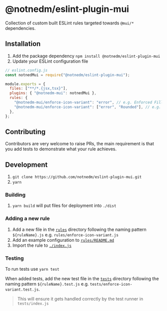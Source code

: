 # @notnedm/eslint-plugin-mui

Collection of custom built ESLint rules targeted towards `@mui/*` dependencies.

## Installation

1. Add the package dependency `npm install @notnedm/eslint-plugin-mui`
2. Update your ESLint configuration file

```javascript
// eslint.config.js
const notnedMui = require("@notnedm/eslint-plugin-mui");

module.exports = {
  files: ["**/*.{jsx,tsx}"],
  plugins: { "@notnedm-mui": notnedMui },
  rules: {
    "@notnedm-mui/enforce-icon-variant": "error", // e.g. Enforced Filled (default) icon variants
    "@notnedm-mui/enforce-icon-variant": ["error", "Rounded"], // e.g. Enforced Rounded icon variants
  },
};
```

## Contributing

Contributors are very welcome to raise PRs, the main requirement is that you add tests to demonstrate what your rule achieves.

## Development

1. `git clone https://github.com/notnedm/eslint-plugin-mui.git`
2. `yarn`

### Building

1. `yarn build` will put files for deployment into `./dist`

### Adding a new rule

1. Add a new file in the [`rules`](./rules) directory following the naming pattern `${ruleName}.js` e.g. `rules/enforce-icon-variant.js`
2. Add an example configuration to [`rules/README.md`](./rules/README.md)
3. Import the rule to [`./index.js`](index.js)

### Testing

To run tests use `yarn test`

When added tests, add the new test file in the [`tests`](./tests) directory following the naming pattern `${ruleName}.test.js` e.g. `tests/enforce-icon-variant.test.js`.

> This will ensure it gets handled correctly by the test runner in `tests/index.js`
